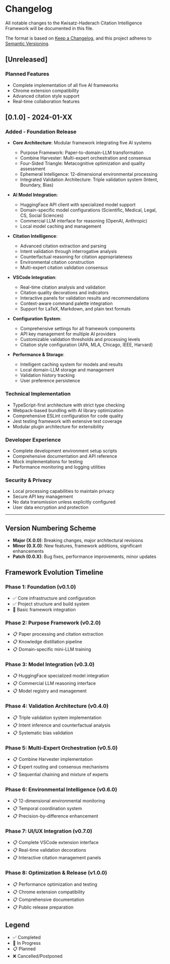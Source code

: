 # Changelog

All notable changes to the Kwisatz-Haderach Citation Intelligence Framework will be documented in this file.

The format is based on [Keep a Changelog](https://keepachangelog.com/en/1.0.0/),
and this project adheres to [Semantic Versioning](https://semver.org/spec/v2.0.0.html).

## [Unreleased]

### Planned Features
- Complete implementation of all five AI frameworks
- Chrome extension compatibility
- Advanced citation style support
- Real-time collaboration features

## [0.1.0] - 2024-01-XX

### Added - Foundation Release
- **Core Architecture**: Modular framework integrating five AI systems
  - Purpose Framework: Paper-to-domain-LLM transformation
  - Combine Harvester: Multi-expert orchestration and consensus
  - Four-Sided Triangle: Metacognitive optimization and quality assessment  
  - Ephemeral Intelligence: 12-dimensional environmental processing
  - Integrated Validation Architecture: Triple validation system (Intent, Boundary, Bias)

- **AI Model Integration**: 
  - HuggingFace API client with specialized model support
  - Domain-specific model configurations (Scientific, Medical, Legal, CS, Social Sciences)
  - Commercial LLM interface for reasoning (OpenAI, Anthropic)
  - Local model caching and management

- **Citation Intelligence**:
  - Advanced citation extraction and parsing
  - Intent validation through interrogative analysis
  - Counterfactual reasoning for citation appropriateness
  - Environmental citation construction
  - Multi-expert citation validation consensus

- **VSCode Integration**:
  - Real-time citation analysis and validation
  - Citation quality decorations and indicators
  - Interactive panels for validation results and recommendations
  - Context-aware command palette integration
  - Support for LaTeX, Markdown, and plain text formats

- **Configuration System**:
  - Comprehensive settings for all framework components
  - API key management for multiple AI providers
  - Customizable validation thresholds and processing levels
  - Citation style configuration (APA, MLA, Chicago, IEEE, Harvard)

- **Performance & Storage**:
  - Intelligent caching system for models and results
  - Local domain-LLM storage and management
  - Validation history tracking
  - User preference persistence

### Technical Implementation
- TypeScript-first architecture with strict type checking
- Webpack-based bundling with AI library optimization
- Comprehensive ESLint configuration for code quality
- Jest testing framework with extensive test coverage
- Modular plugin architecture for extensibility

### Developer Experience
- Complete development environment setup scripts
- Comprehensive documentation and API reference
- Mock implementations for testing
- Performance monitoring and logging utilities

### Security & Privacy
- Local processing capabilities to maintain privacy
- Secure API key management
- No data transmission unless explicitly configured
- User data encryption and protection

---

## Version Numbering Scheme

- **Major (X.0.0)**: Breaking changes, major architectural revisions
- **Minor (0.X.0)**: New features, framework additions, significant enhancements
- **Patch (0.0.X)**: Bug fixes, performance improvements, minor updates

## Framework Evolution Timeline

### Phase 1: Foundation (v0.1.0)
- ✅ Core infrastructure and configuration
- ✅ Project structure and build system
- 🚧 Basic framework integration

### Phase 2: Purpose Framework (v0.2.0)
- 📋 Paper processing and citation extraction
- 📋 Knowledge distillation pipeline
- 📋 Domain-specific mini-LLM training

### Phase 3: Model Integration (v0.3.0)
- 📋 HuggingFace specialized model integration
- 📋 Commercial LLM reasoning interface
- 📋 Model registry and management

### Phase 4: Validation Architecture (v0.4.0)
- 📋 Triple validation system implementation
- 📋 Intent inference and counterfactual analysis
- 📋 Systematic bias validation

### Phase 5: Multi-Expert Orchestration (v0.5.0)
- 📋 Combine Harvester implementation
- 📋 Expert routing and consensus mechanisms
- 📋 Sequential chaining and mixture of experts

### Phase 6: Environmental Intelligence (v0.6.0)
- 📋 12-dimensional environmental monitoring
- 📋 Temporal coordination system
- 📋 Precision-by-difference enhancement

### Phase 7: UI/UX Integration (v0.7.0)
- 📋 Complete VSCode extension interface
- 📋 Real-time validation decorations
- 📋 Interactive citation management panels

### Phase 8: Optimization & Release (v1.0.0)
- 📋 Performance optimization and testing
- 📋 Chrome extension compatibility
- 📋 Comprehensive documentation
- 📋 Public release preparation

## Legend
- ✅ Completed
- 🚧 In Progress  
- 📋 Planned
- ❌ Cancelled/Postponed
